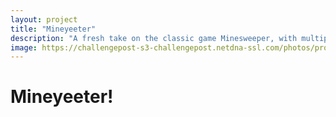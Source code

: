 ```yaml
---
layout: project
title: "Mineyeeter"
description: "A fresh take on the classic game Minesweeper, with multiplayer and VR!"
image: https://challengepost-s3-challengepost.netdna-ssl.com/photos/production/software_photos/000/799/110/datas/gallery.jpg
---
```


# Mineyeeter!
